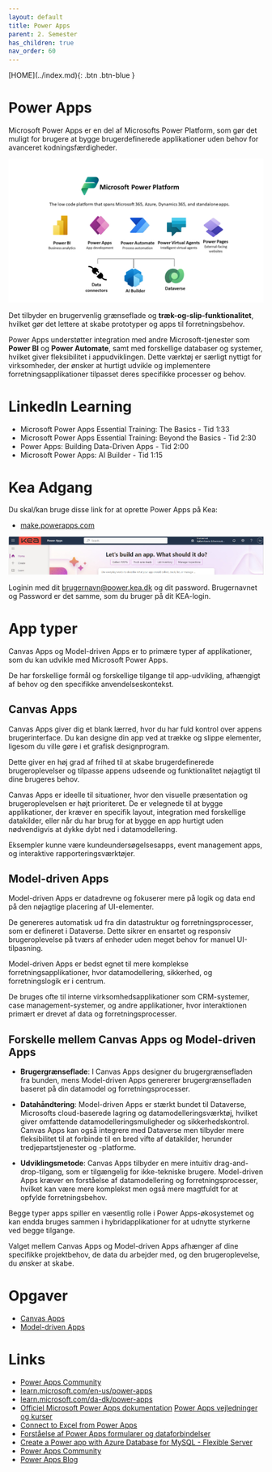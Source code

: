 ```yaml
---
layout: default
title: Power Apps
parent: 2. Semester
has_children: true
nav_order: 60
---
```


<span class="fs-1">
[HOME](../index.md){: .btn .btn-blue }
</span>

# Power Apps
Microsoft Power Apps er en del af Microsofts Power Platform, som gør det muligt for brugere at bygge brugerdefinerede applikationer uden behov for avanceret kodningsfærdigheder. 

![](./image/Power-platform.png)

Det tilbyder en brugervenlig grænseflade og **træk-og-slip-funktionalitet**, hvilket gør det lettere at skabe prototyper og apps til forretningsbehov.

Power Apps understøtter integration med andre Microsoft-tjenester som **Power BI** og **Power Automate**, samt med forskellige databaser og systemer, hvilket giver fleksibilitet i appudviklingen. Dette værktøj er særligt nyttigt for virksomheder, der ønsker at hurtigt udvikle og implementere forretningsapplikationer tilpasset deres specifikke processer og behov.

# LinkedIn Learning
- Microsoft Power Apps Essential Training: The Basics - Tid 1:33
- Microsoft Power Apps Essential Training: Beyond the Basics - Tid 2:30
- Power Apps: Building Data-Driven Apps - Tid 2:00
- Microsoft Power Apps: AI Builder - Tid 1:15

# Kea Adgang
Du skal/kan bruge disse link for at oprette Power Apps på Kea:
- [make.powerapps.com](https://make.powerapps.com)

![](./image/powerappslogin.jpg)

Loginin med dit brugernavn@power.kea.dk og dit password. Brugernavnet og Password er det samme, som du bruger på dit KEA-login.

# App typer
Canvas Apps og Model-driven Apps er to primære typer af applikationer, som du kan udvikle med Microsoft Power Apps. 

De har forskellige formål og forskellige tilgange til app-udvikling, afhængigt af behov og den specifikke anvendelseskontekst.

## Canvas Apps
Canvas Apps giver dig et blank lærred, hvor du har fuld kontrol over appens brugerinterface. Du kan designe din app ved at trække og slippe elementer, ligesom du ville gøre i et grafisk designprogram.

Dette giver en høj grad af frihed til at skabe brugerdefinerede brugeroplevelser og tilpasse appens udseende og funktionalitet nøjagtigt til dine brugeres behov.

Canvas Apps er ideelle til situationer, hvor den visuelle præsentation og brugeroplevelsen er højt prioriteret. De er velegnede til at bygge applikationer, der kræver en specifik layout, integration med forskellige datakilder, eller når du har brug for at bygge en app hurtigt uden nødvendigvis at dykke dybt ned i datamodellering. 

Eksempler kunne være kundeundersøgelsesapps, event management apps, og interaktive rapporteringsværktøjer.

## Model-driven Apps
Model-driven Apps er datadrevne og fokuserer mere på logik og data end på den nøjagtige placering af UI-elementer.

De genereres automatisk ud fra din datastruktur og forretningsprocesser, som er defineret i Dataverse. Dette sikrer en ensartet og responsiv brugeroplevelse på tværs af enheder uden meget behov for manuel UI-tilpasning.

Model-driven Apps er bedst egnet til mere komplekse forretningsapplikationer, hvor datamodellering, sikkerhed, og forretningslogik er i centrum. 

De bruges ofte til interne virksomhedsapplikationer som CRM-systemer, case management-systemer, og andre applikationer, hvor interaktionen primært er drevet af data og forretningsprocesser.

## Forskelle mellem Canvas Apps og Model-driven Apps
- **Brugergrænseflade**: I Canvas Apps designer du brugergrænsefladen fra bunden, mens Model-driven Apps genererer brugergrænsefladen baseret på din datamodel og forretningsprocesser.

- **Datahåndtering**: Model-driven Apps er stærkt bundet til Dataverse, Microsofts cloud-baserede lagring og datamodelleringsværktøj, hvilket giver omfattende datamodelleringsmuligheder og sikkerhedskontrol. Canvas Apps kan også integrere med Dataverse men tilbyder mere fleksibilitet til at forbinde til en bred vifte af datakilder, herunder tredjepartstjenester og -platforme.

- **Udviklingsmetode**: Canvas Apps tilbyder en mere intuitiv drag-and-drop-tilgang, som er tilgængelig for ikke-tekniske brugere. Model-driven Apps kræver en forståelse af datamodellering og forretningsprocesser, hvilket kan være mere komplekst men også mere magtfuldt for at opfylde forretningsbehov.

Begge typer apps spiller en væsentlig rolle i Power Apps-økosystemet og kan endda bruges sammen i hybridapplikationer for at udnytte styrkerne ved begge tilgange.

Valget mellem Canvas Apps og Model-driven Apps afhænger af dine specifikke projektbehov, de data du arbejder med, og den brugeroplevelse, du ønsker at skabe.

# Opgaver
- [Canvas Apps](./OpgaverCanvasApp.md)
- [Model-driven Apps](./OpgaverModelApp.md)

# Links
- [Power Apps Community](https://powerusers.microsoft.com)
- [learn.microsoft.com/en-us/power-apps](https://learn.microsoft.com/en-us/power-apps)
- [learn.microsoft.com/da-dk/power-apps](https://learn.microsoft.com/da-dk/power-apps)
- [Officiel Microsoft Power Apps dokumentation](https://docs.microsoft.com/en-us/powerapps)
[Power Apps vejledninger og kurser](https://learn.microsoft.com/en-us/training/powerplatform/power-apps)
- [Connect to Excel from Power Apps](https://learn.microsoft.com/en-us/power-apps/maker/canvas-apps/connections/connection-excel)
- [Forståelse af Power Apps formularer og dataforbindelser](https://docs.microsoft.com/en-us/powerapps/maker/canvas-apps/working-with-forms)
- [Create a Power app with Azure Database for MySQL - Flexible Server](https://learn.microsoft.com/en-us/azure/mysql/flexible-server/tutorial-create-power-app-with-mysql)
- [Power Apps Community](https://powerusers.microsoft.com/en-us/community)
- [Power Apps Blog](https://powerapps.microsoft.com/en-us/blog/)
